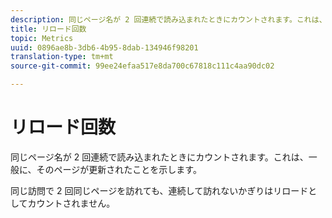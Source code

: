 ```yaml
---
description: 同じページ名が 2 回連続で読み込まれたときにカウントされます。これは、一般に、そのページが更新されたことを示します。
title: リロード回数
topic: Metrics
uuid: 0896ae8b-3db6-4b95-8dab-134946f98201
translation-type: tm+mt
source-git-commit: 99ee24efaa517e8da700c67818c111c4aa90dc02

---
```



# リロード回数

同じページ名が 2 回連続で読み込まれたときにカウントされます。これは、一般に、そのページが更新されたことを示します。

同じ訪問で 2 回同じページを訪れても、連続して訪れないかぎりはリロードとしてカウントされません。
